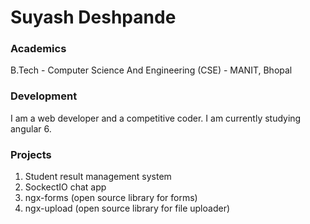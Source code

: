 # Suyash Deshpande

### Academics

B.Tech - Computer Science And Engineering (CSE) - MANIT, Bhopal

### Development

I am a web developer and a competitive coder. I am currently studying angular 6.


### Projects

1. Student result management system
2. SockectIO chat app
3. ngx-forms (open source library for forms)
4. ngx-upload (open source library for file uploader)
